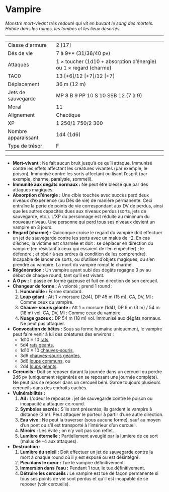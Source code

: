 # Vampire


*Monstre mort-vivant très redouté qui vit en buvant le sang des mortels.
Habite dans les ruines, les tombes et les lieux désertés.*

-----

|                     |                                                                  |
| ------------------- | ---------------------------------------------------------------- |
| Classe d'armure     | 2 \[17\]                                                         |
| Dés de vie          | 7 à 9\*\* (31/36/40 pv)                                          |
| Attaques            | 1 × toucher (1d10 + absorption d’énergie) ou 1 × regard (charme) |
| TAC0                | 13 \[+6\]/12 \[+7\]/12 \[+7\]                                    |
| Déplacement         | 36 m (12 m)                                                      |
| Jets de sauvegarde  | MP 8 B 9 PP 10 S 10 SSB 12 (7 à 9)                               |
| Moral               | 11                                                               |
| Alignement          | Chaotique                                                        |
| XP                  | 1 250/1 750/2 300                                                |
| Nombre apparaissant | 1d4 (1d6)                                                        |
| Type de trésor      | F                                                                |

-----

  - **Mort-vivant :** Ne fait aucun bruit jusqu’à ce qu’il attaque.
    Immunisé contre les effets affectant les créatures vivantes (par
    exemple, le poison). Immunisé contre les sorts affectant ou lisant
    l’esprit (par exemple, charme, paralysie, sommeil).
  - **Immunité aux dégâts normaux :** Ne peut être blessé que par des
    attaques magiques.
  - **Absorption d’énergie :** Une cible touchée avec succès perd deux
    niveaux d’expérience (ou Dés de vie) de manière permanente. Ceci
    entraîne la perte de points de vie correspondant aux DV de perdus,
    ainsi que les autres capacités dues aux niveaux perdus (sorts, jets
    de sauvegarde, etc.). L’XP du personnage est réduite au minimum du
    nouveau niveau. Une personne qui perd tous ses niveaux devient un
    vampire en 3 jours.
  - **Regard (charme) :** Quiconque croise le regard du vampire doit
    effectuer un jet de sauvegarde contre les sorts avec un malus de –2.
    En cas d’échec, la victime est charmée et doit : se déplacer en
    direction du vampire (en résistant à ceux qui essaient de l’en
    empêcher) ; le défendre ; et obéir à ses ordres (à condition de les
    comprendre). Incapable de lancer de sorts, ou d’utiliser d’objets
    magiques, ou s’en prendre au vampire. La mort du vampire rompt le
    charme.
  - **Régénération :** Un vampire ayant subi des dégâts regagne 3 pv au
    début de chaque round, tant qu’il est vivant.
  - **À 0 pv :** Il passe en forme gazeuse et fuit en direction de son
    cercueil.
  - **Changeur de forme :** À volonté ; prend 1 round :
    1.  **Humanoïde :** Forme standard.
    2.  **Loup géant :** Att 1 × morsure (2d4), DP 45 m (15 m), CA, DV,
        Ml : Comme ceux du vampire.
    3.  **Chauve-souris géante :** Att 1 × morsure (1d4), DP 9 m (3 m) /
        54 m (18 m) vol, CA, DV, Ml : Comme ceux du vampire.
    4.  **Nuage gazeux :** DP 54 m (18 m) vol. Immunisé aux dégâts
        normaux. Ne peut pas attaquer.
  - **Convocation de bêtes :** Sous sa forme humaine uniquement, le
    vampire peut faire venir à lui des créatures des environs : 
    - 1d10 × 10 [rats](Rat.md#Rat-normal), 
    - 5d4 [rats géants](Rat.md#Rat-géant), 
    - 1d10 × 10 [chauves-souris](Chauve-souris.md#Chauve-souris-normale),
    - 3d6 [chauves-souris géantes](Chauve-souris.md#Chauve-souris-géante), 
    - 3d6 [loups communs](Loup.md#Loup-normal), ou 
    - 2d4 [loups géants](Loup.md#Loup-géant).
  - **Cercueils :** Doit se reposer durant la journée dans un cercueil
    ou perdre 2d6 pv (uniquement régénérés en se reposant une journée
    complète). Ne peut pas se reposer dans un cercueil béni. Garde
    toujours plusieurs cercueils dans des endroits cachés.
  - **Vulnérabilités :**
    1.  **Ail :** L’odeur le repousse : jet de sauvegarde contre le
        poison ou incapacité à attaquer ce round.
    2.  **Symboles sacrés :** S’ils sont présentés, ils gardent le
        vampire à distance (3 m). Peut attaquer le porteur à partir
        d’une autre direction.
    3.  **Eau vive :** Ne peut la traverser (sous aucune forme), sauf au
        moyen d’un pont ou s’il est transporté à l’intérieur d’un
        cercueil.
    4.  **Miroirs :** Les évite ; on n’y voit pas son reflet.
    5.  **Lumière éternelle :** Partiellement aveuglé par la lumière de
        ce sort (malus de –4 aux attaques).
  - **Destruction :**
    1.  **Lumière du soleil :** Doit effectuer un jet de sauvegarde
        contre la mort à chaque round où il y est exposé ou est
        désintégré.
    2.  **Pieu dans le cœur :** Tue le vampire définitivement.
    3.  **Immersion dans l’eau :** Pendant 1 tour, le tue
        définitivement.
    4.  **Détruire les cercueils :** Le vampire est tué de façon
        permanente si tous ses points de vie sont perdus et qu’il est
        incapable de se reposer (voir cercueils).